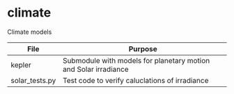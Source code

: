 # climate
Climate models

| File | Purpose |
| ------------------------- | ------------------------------------------------------------|
| kepler | Submodule with models for planetary motion and Solar irradiance | 
| solar_tests.py |Test code to verify caluclations of irradiance |